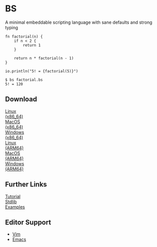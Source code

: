 # BS

<!-- github-icon -->

A minimal embeddable scripting language with sane defaults and strong typing

```bs
fn factorial(n) {
    if n < 2 {
        return 1
    }

    return n * factorial(n - 1)
}

io.println("5! = {factorial(5)}")
```

```console
$ bs factorial.bs
5! = 120
```

## Download

<div class="links">
<div class="link">
<a href="https://github.com/shoumodip/bs/releases/latest/download/bs-linux-x86_64.zip" download>Linux<br>(x86_64)</a>
</div>
<div class="link">
<a href="https://github.com/shoumodip/bs/releases/latest/download/bs-macos-x86_64.zip" download>MacOS<br>(x86_64)</a>
</div>
<div class="link">
<a href="https://github.com/shoumodip/bs/releases/latest/download/bs-windows-x86_64.zip" download>Windows<br>(x86_64)</a>
</div>
<div class="link">
<a href="https://github.com/shoumodip/bs/releases/latest/download/bs-linux-arm64.zip" download>Linux<br>(ARM64)</a>
</div>
<div class="link">
<a href="https://github.com/shoumodip/bs/releases/latest/download/bs-macos-arm64.zip" download>MacOS<br>(ARM64)</a>
</div>
<div class="link">
<a href="https://github.com/shoumodip/bs/releases/latest/download/bs-windows-arm64.zip" download>Windows<br>(ARM64)</a>
</div>
</div>

## Further Links

<div class="links">
<div class="link">
<a href="tutorial.html">Tutorial</a>
</div>
<div class="link">
<a href="stdlib.html">Stdlib</a>
</div>
<div class="link">
<a href="examples.html">Examples</a>
</div>
</div>

## Editor Support

<ul>
<li><a href="https://github.com/shoumodip/bs.vim">Vim</a></li>
<li><a href="https://github.com/shoumodip/bs-mode">Emacs</a></li>
</ul>

<!-- no-navigation -->
